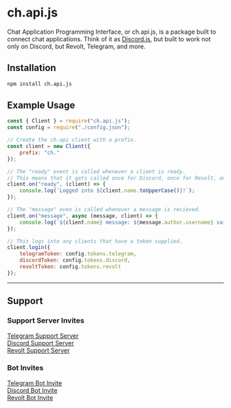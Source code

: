 # ch.api.js

Chat Application Programming Interface, or ch.api.js, is a package built to connect chat applications. Think of it as [Discord.js](https://www.npmjs.com/package/discord.js), but built to work not only on Discord, but Revolt, Telegram, and more.

## Installation

```bash
npm install ch.api.js
```

## Example Usage

```js
const { Client } = require("ch.api.js");
const config = require("./config.json");

// Create the ch.api client with a prefix.
const client = new Client({
    prefix: "ch."
});

// The "ready" event is called whenever a client is ready.
// This means that it gets called once for Discord, once for Revolt, once for Telegram, etc.
client.on("ready", (client) => {
    console.log(`Logged into ${client.name.toUpperCase()}!`);
});

// The "message" even is called whenever a message is recieved.
client.on("message", async (message, client) => {
    console.log(`${client.name} message: ${message.author.username} said "${message.content}"`);
});

// This logs into any clients that have a token supplied.
client.login({
    telegramToken: config.tokens.telegram,
    discordToken: config.tokens.discord,
    revoltToken: config.tokens.revolt
});
```

---

## Support

### Support Server Invites

[Telegram Support Server](https://t.me/+32NeAwwbGXJmODYx)<br>
[Discord Support Server](https://discord.gg/E4dgsytzRs)<br>
[Revolt Support Server](https://app.revolt.chat/invite/dFeJfhf0)

### Bot Invites

[Telegram Bot Invite](http://t.me/ch_ai_bot)<br>
[Discord Bot Invite](https://discord.com/api/oauth2/authorize?client_id=908220543558381588&permissions=8&scope=bot)<br>
[Revolt Bot Invite](https://app.revolt.chat/bot/01FM6NHPY1DB31RCPDSBHD1M2J)
